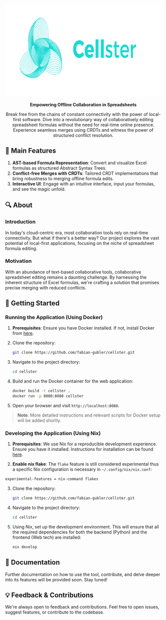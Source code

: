 <p align="center">
  <img src="https://raw.githubusercontent.com/fabian-gubler/celllster/main/assets/logo-colorful.svg" alt="banner" width="750" height="300">
</p>
<p align="center">
  <strong>Empowering Offline Collaboration in Spreadsheets</strong>
</p>
<p align="center">
  Break free from the chains of constant connectivity with the power of local-first software. Dive into a revolutionary way of collaboratively editing spreadsheet formulas without the need for real-time online presence. Experience seamless merges using CRDTs and witness the power of structured conflict resolution.
</p>


## 🌟 Main Features

1. **AST-based Formula Representation**: Convert and visualize Excel formulas as structured Abstract Syntax Trees.
2. **Conflict-free Merges with CRDTs**: Tailored CRDT implementations that bring robustness to merging offline formula edits.
3. **Interactive UI**: Engage with an intuitive interface, input your formulas, and see the magic unfold.


## 🔍 About

### Introduction

In today's cloud-centric era, most collaboration tools rely on real-time connectivity. But what if there's a better way? Our project explores the vast potential of local-first applications, focusing on the niche of spreadsheet formula editing.

### Motivation

With an abundance of text-based collaborative tools, collaborative spreadsheet editing remains a daunting challenge. By harnessing the inherent structure of Excel formulas, we're crafting a solution that promises precise merging with reduced conflicts.


## 🚀 Getting Started

### Running the Application (Using Docker)

1. **Prerequisites**: Ensure you have Docker installed. If not, install Docker from [here](https://docs.docker.com/get-docker/).

2. Clone the repository:
   ```sh
   git clone https://github.com/fabian-gubler/cellster.git
   ```

3. Navigate to the project directory:
   ```sh
   cd cellster
   ```

4. Build and run the Docker container for the web application:
   ```sh
   docker build -t cellster .
   docker run -p 8080:8080 cellster
   ```

5. Open your browser and visit `http://localhost:8080`.

> **Note**: More detailed instructions and relevant scripts for Docker setup will be added shortly.


### Developing the Application (Using Nix)

1. **Prerequisites**: We use Nix for a reproducible development experience. Ensure you have it installed. Instructions for installation can be found [here](https://nixos.org/download.html).

2. **Enable nix flake**: The `flake` feature is still considered experimental thus a specific Nix configuration is necessary in `~/.config/nix/nix.conf`:

```sh
experimental-features = nix-command flakes
```
  
3. Clone the repository:
   ```sh
   git clone https://github.com/fabian-gubler/cellster.git
   ```

4. Navigate to the project directory:
   ```sh
   cd cellster
   ```

4. Using Nix, set up the development environment. This will ensure that all the required dependencies for both the backend (Python) and the frontend (Web tech) are installed:
   ```sh
   nix develop
   ```

## 📖 Documentation

Further documentation on how to use the tool, contribute, and delve deeper into its features will be provided soon. Stay tuned!

## 💡 Feedback & Contributions

We're always open to feedback and contributions. Feel free to open issues, suggest features, or contribute to the codebase.
